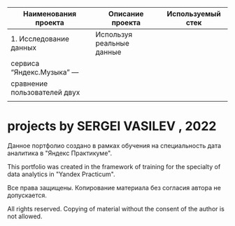 
| **Наименования проекта**   | **Описание проекта** | **Используемый стек** |
| -------------------------- | -------------------- |-----------------------|
| 1. Исследование данных     |Используя реальные данные 
| сервиса “Яндекс.Музыка” —  |
|сравнение пользователей двух|          |               |  сервиса Яндекс.Музыка проверить данные и сравнить поведение и музыкальные предпочтения пользователей, жителей  | городов.                   |               двух столиц - Москвы и Санкт-Петербурга. Проверить гипотезы и сформулировать выводы.
|                            |








# projects by SERGEI VASILEV , 2022

Данное портфолио создано в рамках обучения на специальность дата аналитика в "Яндекс Практикуме". 

This portfolio was created in the framework of training for the specialty of data analytics in "Yandex Practicum".

Все права защищены. Копирование материала без согласия автора не допускается. 

All rights reserved. Copying of material without the consent of the author is not allowed.
